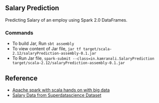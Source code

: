 ## Salary Prediction

Predicting Salary of an employ using Spark 2.0 DataFrames.

### Commands
- To build Jar, Run `sbt assembly`
- To view content of Jar file, `jar tf target/scala-2.12/salaryPrediction-assembly-0.1.jar`
- To Run Jar file, `spark-submit --class=in.kamranali.SalaryPrediction target/scala-2.12/salaryPrediction-assembly-0.1.jar`
  
  
## Reference
- [Apache spark with scala hands on with big data](https://www.udemy.com/apache-spark-with-scala-hands-on-with-big-data/learn/v4/t/lecture/5364972?start=0)
- [Salary Data from Superdatascience Dataset](https://www.superdatascience.com/machine-learning/ )
